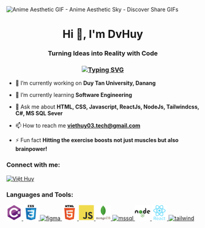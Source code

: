 ![Anime Aesthetic GIF - Anime Aesthetic Sky - Discover   Share GIFs](https://media.giphy.com/media/4TmLKfeYOuO2c/giphy.gif?cid=790b76114ix075gjjslxtt6gqweu0hfympvss7sfnm4gtgdg&ep=v1_gifs_search&rid=giphy.gif&ct=g)
<h1 align="center">Hi 👋, I'm DvHuy</h1>
<h3 align="center">Turning Ideas into Reality with Code</h3>
<h3 align="center">
<a href="https://git.io/typing-svg"><img src="https://readme-typing-svg.herokuapp.com?size=22&center=true&width=500&lines=A+student+dedicated+to+growth;Progressing+1%25+each+day;Success+is+built+on+discipline" alt="Typing SVG" /></a>
</h3>


- 🔭 I’m currently working on **Duy Tan University, Danang**

- 🌱 I’m currently learning **Software Engineering**

- 💬 Ask me about **HTML, CSS, Javascript, ReactJs, NodeJs, Tailwindcss, C#, MS SQL Sever**

- 📫 How to reach me **viethuy03.tech@gmail.com**

- ⚡ Fun fact **Hitting the exercise boosts not just muscles but also brainpower!**

<h3 align="left">Connect with me:</h3>
<p align="left">
<a href="https://www.facebook.com/profile.php?id=100026909355642" target="blank"><img align="center" src="https://raw.githubusercontent.com/rahuldkjain/github-profile-readme-generator/master/src/images/icons/Social/facebook.svg" alt="Việt Huy" height="30" width="40" /></a>
</p>

<h3 align="left">Languages and Tools:</h3>
<p align="left"> <a href="https://www.w3schools.com/cs/" target="_blank" rel="noreferrer"> <img src="https://raw.githubusercontent.com/devicons/devicon/master/icons/csharp/csharp-original.svg" alt="csharp" width="40" height="40"/> </a> <a href="https://www.w3schools.com/css/" target="_blank" rel="noreferrer"> <img src="https://raw.githubusercontent.com/devicons/devicon/master/icons/css3/css3-original-wordmark.svg" alt="css3" width="40" height="40"/> </a> <a href="https://www.figma.com/" target="_blank" rel="noreferrer"> <img src="https://www.vectorlogo.zone/logos/figma/figma-icon.svg" alt="figma" width="40" height="40"/> </a> <a href="https://www.w3.org/html/" target="_blank" rel="noreferrer"> <img src="https://raw.githubusercontent.com/devicons/devicon/master/icons/html5/html5-original-wordmark.svg" alt="html5" width="40" height="40"/> </a> <a href="https://developer.mozilla.org/en-US/docs/Web/JavaScript" target="_blank" rel="noreferrer"> <img src="https://raw.githubusercontent.com/devicons/devicon/master/icons/javascript/javascript-original.svg" alt="javascript" width="40" height="40"/> </a> <a href="https://www.mongodb.com/" target="_blank" rel="noreferrer"> <img src="https://raw.githubusercontent.com/devicons/devicon/master/icons/mongodb/mongodb-original-wordmark.svg" alt="mongodb" width="40" height="40"/> </a> <a href="https://www.microsoft.com/en-us/sql-server" target="_blank" rel="noreferrer"> <img src="https://www.svgrepo.com/show/303229/microsoft-sql-server-logo.svg" alt="mssql" width="40" height="40"/> </a> <a href="https://nodejs.org" target="_blank" rel="noreferrer"> <img src="https://raw.githubusercontent.com/devicons/devicon/master/icons/nodejs/nodejs-original-wordmark.svg" alt="nodejs" width="40" height="40"/> </a> <a href="https://reactjs.org/" target="_blank" rel="noreferrer"> <img src="https://raw.githubusercontent.com/devicons/devicon/master/icons/react/react-original-wordmark.svg" alt="react" width="40" height="40"/> </a> <a href="https://tailwindcss.com/" target="_blank" rel="noreferrer"> <img src="https://www.vectorlogo.zone/logos/tailwindcss/tailwindcss-icon.svg" alt="tailwind" width="40" height="40"/> </a> </p>


